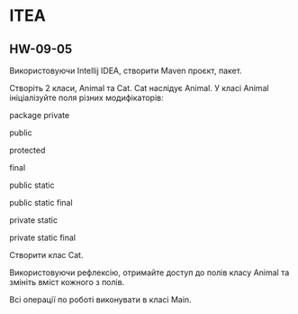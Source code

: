 # ITEA
## HW-09-05

Використовуючи Intellij IDEA, створити Maven проєкт, пакет.

Створіть 2 класи, Animal та Cat. Cat наслідує Animal. У класі Animal ініціалізуйте поля різних модифікаторів:

package private

public

protected

final

public static

public static final

private static

private static final

Створити клас Cat.

Використовуючи рефлексію, отримайте доступ до полів класу Animal та змініть вміст кожного з полів.

Всі операції по роботі виконувати в класі Main.